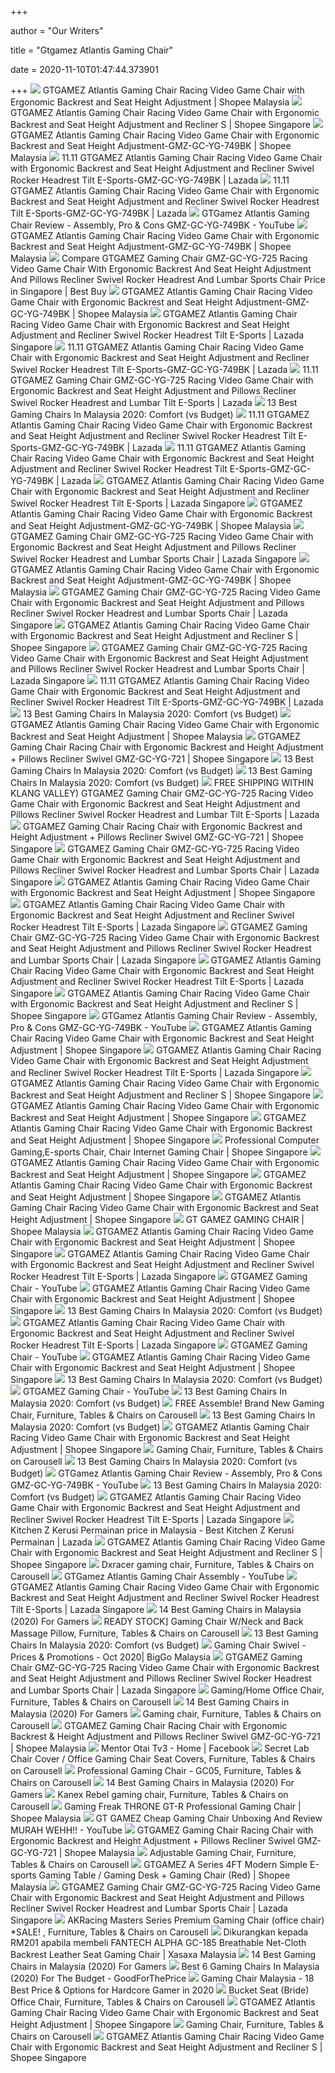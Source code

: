 +++
        
author = "Our Writers"
        
title = "Gtgamez Atlantis Gaming Chair"
        
date = 2020-11-10T01:47:44.373901
        
+++
[ ![](https://cf.shopee.com.my/file/908c073f944d4543b6750541f504b5cc)](https://cf.shopee.com.my/file/908c073f944d4543b6750541f504b5cc) GTGAMEZ Atlantis Gaming Chair Racing Video Game Chair with Ergonomic  Backrest and Seat Height Adjustment | Shopee Malaysia
[ ![](https://cf.shopee.sg/file/288b4a8c11400c3e66590d788c992f24)](https://cf.shopee.sg/file/288b4a8c11400c3e66590d788c992f24) GTGAMEZ Atlantis Gaming Chair Racing Video Game Chair with Ergonomic  Backrest and Seat Height Adjustment and Recliner S | Shopee Singapore
[ ![](https://cf.shopee.com.my/file/24cf8eadf25cc51834c98fb8d3d174b7)](https://cf.shopee.com.my/file/24cf8eadf25cc51834c98fb8d3d174b7) GTGAMEZ Atlantis Gaming Chair Racing Video Game Chair with Ergonomic  Backrest and Seat Height Adjustment-GMZ-GC-YG-749BK | Shopee Malaysia
[ ![](https://my-test-11.slatic.net/p/7e32cdfda120401704e0553852b947a6.jpg_720x720q80.jpg_.webp)](https://my-test-11.slatic.net/p/7e32cdfda120401704e0553852b947a6.jpg_720x720q80.jpg_.webp) 11.11 GTGAMEZ Atlantis Gaming Chair Racing Video Game Chair with Ergonomic  Backrest and Seat Height Adjustment and Recliner Swivel Rocker Headrest  Tilt E-Sports-GMZ-GC-YG-749BK | Lazada
[ ![](https://my-test-11.slatic.net/p/1be646bff82260fa131ef0f8c718bc51.jpg)](https://my-test-11.slatic.net/p/1be646bff82260fa131ef0f8c718bc51.jpg) 11.11 GTGAMEZ Atlantis Gaming Chair Racing Video Game Chair with Ergonomic  Backrest and Seat Height Adjustment and Recliner Swivel Rocker Headrest  Tilt E-Sports-GMZ-GC-YG-749BK | Lazada
[ ![](https://i.ytimg.com/vi/5ikupJLDtUM/maxresdefault.jpg)](https://i.ytimg.com/vi/5ikupJLDtUM/maxresdefault.jpg) GTGamez Atlantis Gaming Chair Review - Assembly, Pro & Cons GMZ-GC-YG-749BK  - YouTube
[ ![](https://cf.shopee.com.my/file/075ce4f2626368a0f752f1879036b303)](https://cf.shopee.com.my/file/075ce4f2626368a0f752f1879036b303) GTGAMEZ Atlantis Gaming Chair Racing Video Game Chair with Ergonomic  Backrest and Seat Height Adjustment-GMZ-GC-YG-749BK | Shopee Malaysia
[ ![](https://bestbuy.aseanpriceblog.org/sg/1050/products/p/f9024f9812fec3ec115ed34563c0be34.jpg.webp)](https://bestbuy.aseanpriceblog.org/sg/1050/products/p/f9024f9812fec3ec115ed34563c0be34.jpg.webp) Compare GTGAMEZ Gaming Chair GMZ-GC-YG-725 Racing Video Game Chair With  Ergonomic Backrest And Seat Height Adjustment And Pillows Recliner Swivel  Rocker Headrest And Lumbar Sports Chair Price in Singapore | Best Buy
[ ![](https://cf.shopee.com.my/file/68192101507f2987305a46f3eb29d1f8)](https://cf.shopee.com.my/file/68192101507f2987305a46f3eb29d1f8) GTGAMEZ Atlantis Gaming Chair Racing Video Game Chair with Ergonomic  Backrest and Seat Height Adjustment-GMZ-GC-YG-749BK | Shopee Malaysia
[ ![](https://my-live-01.slatic.net/p/14fb925e28096936f46d787485ba30c7.jpg_q80_.webp)](https://my-live-01.slatic.net/p/14fb925e28096936f46d787485ba30c7.jpg_q80_.webp) GTGAMEZ Atlantis Gaming Chair Racing Video Game Chair with Ergonomic  Backrest and Seat Height Adjustment and Recliner Swivel Rocker Headrest  Tilt E-Sports | Lazada Singapore
[ ![](https://my-test-11.slatic.net/p/28bf434003aaee7cec8f396b28e91e20.jpg_720x720q80.jpg_.webp)](https://my-test-11.slatic.net/p/28bf434003aaee7cec8f396b28e91e20.jpg_720x720q80.jpg_.webp) 11.11 GTGAMEZ Atlantis Gaming Chair Racing Video Game Chair with Ergonomic  Backrest and Seat Height Adjustment and Recliner Swivel Rocker Headrest  Tilt E-Sports-GMZ-GC-YG-749BK | Lazada
[ ![](https://my-live-01.slatic.net/p/3eb02991ad87511b5a4be539456a016e.jpg)](https://my-live-01.slatic.net/p/3eb02991ad87511b5a4be539456a016e.jpg) 11.11 GTGAMEZ Gaming Chair GMZ-GC-YG-725 Racing Video Game Chair with  Ergonomic Backrest and Seat Height Adjustment and Pillows Recliner Swivel  Rocker Headrest and Lumbar Tilt E-Sports | Lazada
[ ![](https://bestbuyget.com/wp-content/uploads/Secretlab-TITAN-2020-Series-Gaming-Chair-Front.jpg)](https://bestbuyget.com/wp-content/uploads/Secretlab-TITAN-2020-Series-Gaming-Chair-Front.jpg) 13 Best Gaming Chairs In Malaysia 2020: Comfort (vs Budget)
[ ![](https://my-live-01.slatic.net/p/210a764c0b6e17d8f09935bd6c722619.jpg)](https://my-live-01.slatic.net/p/210a764c0b6e17d8f09935bd6c722619.jpg) 11.11 GTGAMEZ Atlantis Gaming Chair Racing Video Game Chair with Ergonomic  Backrest and Seat Height Adjustment and Recliner Swivel Rocker Headrest  Tilt E-Sports-GMZ-GC-YG-749BK | Lazada
[ ![](https://my-test-11.slatic.net/p/840e8d636a29131a5986d0a65ef5f940.jpg)](https://my-test-11.slatic.net/p/840e8d636a29131a5986d0a65ef5f940.jpg) 11.11 GTGAMEZ Atlantis Gaming Chair Racing Video Game Chair with Ergonomic  Backrest and Seat Height Adjustment and Recliner Swivel Rocker Headrest  Tilt E-Sports-GMZ-GC-YG-749BK | Lazada
[ ![](https://my-live-01.slatic.net/p/dc91bd311796f86e3a5dcd52a1d599b1.jpg)](https://my-live-01.slatic.net/p/dc91bd311796f86e3a5dcd52a1d599b1.jpg) GTGAMEZ Atlantis Gaming Chair Racing Video Game Chair with Ergonomic  Backrest and Seat Height Adjustment and Recliner Swivel Rocker Headrest  Tilt E-Sports | Lazada Singapore
[ ![](https://cf.shopee.com.my/file/bd88ceeb0e188cb66f0a70e11c56e34b)](https://cf.shopee.com.my/file/bd88ceeb0e188cb66f0a70e11c56e34b) GTGAMEZ Atlantis Gaming Chair Racing Video Game Chair with Ergonomic  Backrest and Seat Height Adjustment-GMZ-GC-YG-749BK | Shopee Malaysia
[ ![](https://laz-img-sg.alicdn.com/p/ce14f55419b4e859ef4411a83f84152a.jpg)](https://laz-img-sg.alicdn.com/p/ce14f55419b4e859ef4411a83f84152a.jpg) GTGAMEZ Gaming Chair GMZ-GC-YG-725 Racing Video Game Chair with Ergonomic  Backrest and Seat Height Adjustment and Pillows Recliner Swivel Rocker  Headrest and Lumbar Sports Chair | Lazada Singapore
[ ![](https://cf.shopee.com.my/file/242b8781d0b67365477d8c48932a206c)](https://cf.shopee.com.my/file/242b8781d0b67365477d8c48932a206c) GTGAMEZ Atlantis Gaming Chair Racing Video Game Chair with Ergonomic  Backrest and Seat Height Adjustment-GMZ-GC-YG-749BK | Shopee Malaysia
[ ![](https://sg-live-01.slatic.net/shop/14d68aa2baf760192157e7a1a41ace6a.jpeg)](https://sg-live-01.slatic.net/shop/14d68aa2baf760192157e7a1a41ace6a.jpeg) GTGAMEZ Gaming Chair GMZ-GC-YG-725 Racing Video Game Chair with Ergonomic  Backrest and Seat Height Adjustment and Pillows Recliner Swivel Rocker  Headrest and Lumbar Sports Chair | Lazada Singapore
[ ![](https://cf.shopee.sg/file/42786d2fd44147c276831fd6697b50a8)](https://cf.shopee.sg/file/42786d2fd44147c276831fd6697b50a8) GTGAMEZ Atlantis Gaming Chair Racing Video Game Chair with Ergonomic  Backrest and Seat Height Adjustment and Recliner S | Shopee Singapore
[ ![](https://laz-img-sg.alicdn.com/p/cb542b51d9351e36012a52c73b702925.jpg)](https://laz-img-sg.alicdn.com/p/cb542b51d9351e36012a52c73b702925.jpg) GTGAMEZ Gaming Chair GMZ-GC-YG-725 Racing Video Game Chair with Ergonomic  Backrest and Seat Height Adjustment and Pillows Recliner Swivel Rocker  Headrest and Lumbar Sports Chair | Lazada Singapore
[ ![](https://my-test-11.slatic.net/p/1f6c39b3ff45ced8571668c3c4386448.jpg)](https://my-test-11.slatic.net/p/1f6c39b3ff45ced8571668c3c4386448.jpg) 11.11 GTGAMEZ Atlantis Gaming Chair Racing Video Game Chair with Ergonomic  Backrest and Seat Height Adjustment and Recliner Swivel Rocker Headrest  Tilt E-Sports-GMZ-GC-YG-749BK | Lazada
[ ![](https://bestbuyget.com/wp-content/uploads/GTGAMEZ-Phoenix-E-Sports-GMZ-GC-YG-725-Gaming-Chair.jpg)](https://bestbuyget.com/wp-content/uploads/GTGAMEZ-Phoenix-E-Sports-GMZ-GC-YG-725-Gaming-Chair.jpg) 13 Best Gaming Chairs In Malaysia 2020: Comfort (vs Budget)
[ ![](https://cf.shopee.com.my/file/b2020f5edfe045b4b5c4326a2213bab0)](https://cf.shopee.com.my/file/b2020f5edfe045b4b5c4326a2213bab0) GTGAMEZ Atlantis Gaming Chair Racing Video Game Chair with Ergonomic  Backrest and Seat Height Adjustment | Shopee Malaysia
[ ![](https://cf.shopee.sg/file/d471fcf946989472bf3bb78ac133898a)](https://cf.shopee.sg/file/d471fcf946989472bf3bb78ac133898a) GTGAMEZ Gaming Chair Racing Chair with Ergonomic Backrest and Height  Adjustment + Pillows Recliner Swivel GMZ-GC-YG-721 | Shopee Singapore
[ ![](https://bestbuyget.com/wp-content/uploads/Best-Gaming-Chairs-In-Malaysia-Bestbuyget.jpg)](https://bestbuyget.com/wp-content/uploads/Best-Gaming-Chairs-In-Malaysia-Bestbuyget.jpg) 13 Best Gaming Chairs In Malaysia 2020: Comfort (vs Budget)
[ ![](https://bestbuyget.com/wp-content/uploads/LIKE-REGAL-Ergonomic-Racing-Style-Adjustable-Gaming-Chair.jpg)](https://bestbuyget.com/wp-content/uploads/LIKE-REGAL-Ergonomic-Racing-Style-Adjustable-Gaming-Chair.jpg) 13 Best Gaming Chairs In Malaysia 2020: Comfort (vs Budget)
[ ![](https://sg-test-11.slatic.net/other/roc/250d389c4e3460f5ad4c24bf61fd724f.jpg)](https://sg-test-11.slatic.net/other/roc/250d389c4e3460f5ad4c24bf61fd724f.jpg) FREE SHIPPING WITHIN KLANG VALLEY) GTGAMEZ Gaming Chair GMZ-GC-YG-725  Racing Video Game Chair with Ergonomic Backrest and Seat Height Adjustment  and Pillows Recliner Swivel Rocker Headrest and Lumbar Tilt E-Sports |  Lazada
[ ![](https://cf.shopee.sg/file/74859842cc4101fcf190784b81003fd7)](https://cf.shopee.sg/file/74859842cc4101fcf190784b81003fd7) GTGAMEZ Gaming Chair Racing Chair with Ergonomic Backrest and Height  Adjustment + Pillows Recliner Swivel GMZ-GC-YG-721 | Shopee Singapore
[ ![](https://sg-live-01.slatic.net/shop/3066bb61f9b8af587bc6002593def850.jpeg_q80_.webp)](https://sg-live-01.slatic.net/shop/3066bb61f9b8af587bc6002593def850.jpeg_q80_.webp) GTGAMEZ Gaming Chair GMZ-GC-YG-725 Racing Video Game Chair with Ergonomic  Backrest and Seat Height Adjustment and Pillows Recliner Swivel Rocker  Headrest and Lumbar Sports Chair | Lazada Singapore
[ ![](https://cf.shopee.sg/file/716583f497035a11de8e2c5f87440370)](https://cf.shopee.sg/file/716583f497035a11de8e2c5f87440370) GTGAMEZ Atlantis Gaming Chair Racing Video Game Chair with Ergonomic  Backrest and Seat Height Adjustment | Shopee Singapore
[ ![](https://my-live-01.slatic.net/p/7c342f0a576908a533ddce7dc12dd285.jpg_q80_.webp)](https://my-live-01.slatic.net/p/7c342f0a576908a533ddce7dc12dd285.jpg_q80_.webp) GTGAMEZ Atlantis Gaming Chair Racing Video Game Chair with Ergonomic  Backrest and Seat Height Adjustment and Recliner Swivel Rocker Headrest  Tilt E-Sports | Lazada Singapore
[ ![](https://sg-live-01.slatic.net/shop/df70e1cdccd30007f4410ca169cb8225.jpeg_q80_.webp)](https://sg-live-01.slatic.net/shop/df70e1cdccd30007f4410ca169cb8225.jpeg_q80_.webp) GTGAMEZ Gaming Chair GMZ-GC-YG-725 Racing Video Game Chair with Ergonomic  Backrest and Seat Height Adjustment and Pillows Recliner Swivel Rocker  Headrest and Lumbar Sports Chair | Lazada Singapore
[ ![](https://my-live-01.slatic.net/p/413a7d617bc5e6666494ac5338180dc6.jpg_q80_.webp)](https://my-live-01.slatic.net/p/413a7d617bc5e6666494ac5338180dc6.jpg_q80_.webp) GTGAMEZ Atlantis Gaming Chair Racing Video Game Chair with Ergonomic  Backrest and Seat Height Adjustment and Recliner Swivel Rocker Headrest  Tilt E-Sports | Lazada Singapore
[ ![](https://cf.shopee.sg/file/39878352834a6a90e51e68b2ab7417ff)](https://cf.shopee.sg/file/39878352834a6a90e51e68b2ab7417ff) GTGAMEZ Atlantis Gaming Chair Racing Video Game Chair with Ergonomic  Backrest and Seat Height Adjustment and Recliner S | Shopee Singapore
[ ![](https://i.ytimg.com/vi/e-G6n6loUSY/hqdefault.jpg?sqp=-oaymwEiCKgBEF5IWvKriqkDFQgBFQAAAAAYASUAAMhCPQCAokN4AQ==&rs=AOn4CLBLv5cnU7iNwBWWDAefMGhbxIvaoQ)](https://i.ytimg.com/vi/e-G6n6loUSY/hqdefault.jpg?sqp=-oaymwEiCKgBEF5IWvKriqkDFQgBFQAAAAAYASUAAMhCPQCAokN4AQ==&rs=AOn4CLBLv5cnU7iNwBWWDAefMGhbxIvaoQ) GTGamez Atlantis Gaming Chair Review - Assembly, Pro & Cons GMZ-GC-YG-749BK  - YouTube
[ ![](https://cf.shopee.sg/file/d5c707443ef28b859889c7d524fbad87)](https://cf.shopee.sg/file/d5c707443ef28b859889c7d524fbad87) GTGAMEZ Atlantis Gaming Chair Racing Video Game Chair with Ergonomic  Backrest and Seat Height Adjustment | Shopee Singapore
[ ![](https://my-live-01.slatic.net/p/6f554f75371e4244115ae859b3ee02cc.jpg_q80_.webp)](https://my-live-01.slatic.net/p/6f554f75371e4244115ae859b3ee02cc.jpg_q80_.webp) GTGAMEZ Atlantis Gaming Chair Racing Video Game Chair with Ergonomic  Backrest and Seat Height Adjustment and Recliner Swivel Rocker Headrest  Tilt E-Sports | Lazada Singapore
[ ![](https://cf.shopee.sg/file/e394d7934feda02dfde6df8a343f5d9e_tn)](https://cf.shopee.sg/file/e394d7934feda02dfde6df8a343f5d9e_tn) GTGAMEZ Atlantis Gaming Chair Racing Video Game Chair with Ergonomic  Backrest and Seat Height Adjustment and Recliner S | Shopee Singapore
[ ![](https://cf.shopee.sg/file/74dedcd7028b1121b006899950b2d20a_tn)](https://cf.shopee.sg/file/74dedcd7028b1121b006899950b2d20a_tn) GTGAMEZ Atlantis Gaming Chair Racing Video Game Chair with Ergonomic  Backrest and Seat Height Adjustment | Shopee Singapore
[ ![](https://cf.shopee.sg/file/9ea40e590b2bca52753dd3ce1b4d23ee)](https://cf.shopee.sg/file/9ea40e590b2bca52753dd3ce1b4d23ee) GTGAMEZ Atlantis Gaming Chair Racing Video Game Chair with Ergonomic  Backrest and Seat Height Adjustment | Shopee Singapore
[ ![](https://cf.shopee.sg/file/1249fe6289d22202bbd57134d7bc4c79)](https://cf.shopee.sg/file/1249fe6289d22202bbd57134d7bc4c79) Professional Computer Gaming,E-sports Chair, Chair Internet Gaming Chair |  Shopee Singapore
[ ![](https://cf.shopee.sg/file/2c9ebea0c260eb6b48eab6e8e34f802d_tn)](https://cf.shopee.sg/file/2c9ebea0c260eb6b48eab6e8e34f802d_tn) GTGAMEZ Atlantis Gaming Chair Racing Video Game Chair with Ergonomic  Backrest and Seat Height Adjustment | Shopee Singapore
[ ![](https://cf.shopee.sg/file/1fd68f8b589afbc4f245dcd2ca4323d0_tn)](https://cf.shopee.sg/file/1fd68f8b589afbc4f245dcd2ca4323d0_tn) GTGAMEZ Atlantis Gaming Chair Racing Video Game Chair with Ergonomic  Backrest and Seat Height Adjustment | Shopee Singapore
[ ![](https://cf.shopee.sg/file/9e6a8fee176c4b5314c07f3713be1029_tn)](https://cf.shopee.sg/file/9e6a8fee176c4b5314c07f3713be1029_tn) GTGAMEZ Atlantis Gaming Chair Racing Video Game Chair with Ergonomic  Backrest and Seat Height Adjustment | Shopee Singapore
[ ![](https://cf.shopee.com.my/file/65b7f80da27fbce45952a61ff1c9e8be)](https://cf.shopee.com.my/file/65b7f80da27fbce45952a61ff1c9e8be) GT GAMEZ GAMING CHAIR | Shopee Malaysia
[ ![](https://cf.shopee.sg/file/8774a695b07b226fd7ea5bc41cc52e28_tn)](https://cf.shopee.sg/file/8774a695b07b226fd7ea5bc41cc52e28_tn) GTGAMEZ Atlantis Gaming Chair Racing Video Game Chair with Ergonomic  Backrest and Seat Height Adjustment | Shopee Singapore
[ ![](https://laz-img-sg.alicdn.com/p/0e9941913229b5392aef9779d62943d2.jpg_200x200q80.jpg_.webp)](https://laz-img-sg.alicdn.com/p/0e9941913229b5392aef9779d62943d2.jpg_200x200q80.jpg_.webp) GTGAMEZ Atlantis Gaming Chair Racing Video Game Chair with Ergonomic  Backrest and Seat Height Adjustment and Recliner Swivel Rocker Headrest  Tilt E-Sports | Lazada Singapore
[ ![](https://i.ytimg.com/vi/zJJGKwm6iXg/hqdefault.jpg?sqp=-oaymwEiCKgBEF5IWvKriqkDFQgBFQAAAAAYASUAAMhCPQCAokN4AQ==&rs=AOn4CLB_9Bn9y651fkafhwhI1GOrvOe-hQ)](https://i.ytimg.com/vi/zJJGKwm6iXg/hqdefault.jpg?sqp=-oaymwEiCKgBEF5IWvKriqkDFQgBFQAAAAAYASUAAMhCPQCAokN4AQ==&rs=AOn4CLB_9Bn9y651fkafhwhI1GOrvOe-hQ) GTGAMEZ Gaming Chair - YouTube
[ ![](https://cf.shopee.sg/file/fdff8db020ac5583774dc5bf5f13ccbb_tn)](https://cf.shopee.sg/file/fdff8db020ac5583774dc5bf5f13ccbb_tn) GTGAMEZ Atlantis Gaming Chair Racing Video Game Chair with Ergonomic  Backrest and Seat Height Adjustment | Shopee Singapore
[ ![](https://bestbuyget.com/wp-content/uploads/Gaming-Freak-GF-GCCMT10-BR-Cosmic-Throne-Professional-Gaming-Chair.jpg)](https://bestbuyget.com/wp-content/uploads/Gaming-Freak-GF-GCCMT10-BR-Cosmic-Throne-Professional-Gaming-Chair.jpg) 13 Best Gaming Chairs In Malaysia 2020: Comfort (vs Budget)
[ ![](https://sg-test-11.slatic.net/other/roc/d31394a14dee707f489b1312c65d52c4.jpg)](https://sg-test-11.slatic.net/other/roc/d31394a14dee707f489b1312c65d52c4.jpg) GTGAMEZ Atlantis Gaming Chair Racing Video Game Chair with Ergonomic  Backrest and Seat Height Adjustment and Recliner Swivel Rocker Headrest  Tilt E-Sports | Lazada Singapore
[ ![](https://i.ytimg.com/vi/HZB02u6lR2E/hqdefault.jpg)](https://i.ytimg.com/vi/HZB02u6lR2E/hqdefault.jpg) GTGAMEZ Gaming Chair - YouTube
[ ![](https://cf.shopee.sg/file/0e1c6eb00ddb000ec7041ebe3fb1c8e5_tn)](https://cf.shopee.sg/file/0e1c6eb00ddb000ec7041ebe3fb1c8e5_tn) GTGAMEZ Atlantis Gaming Chair Racing Video Game Chair with Ergonomic  Backrest and Seat Height Adjustment | Shopee Singapore
[ ![](https://bestbuyget.com/wp-content/uploads/Neo-Racing-Saisho-Ergonomic-Gaming-Chair.jpg)](https://bestbuyget.com/wp-content/uploads/Neo-Racing-Saisho-Ergonomic-Gaming-Chair.jpg) 13 Best Gaming Chairs In Malaysia 2020: Comfort (vs Budget)
[ ![](https://i.ytimg.com/vi/kGqqDmL_9RE/hqdefault.jpg?sqp=-oaymwEiCKgBEF5IWvKriqkDFQgBFQAAAAAYASUAAMhCPQCAokN4AQ==&rs=AOn4CLAE92Sp3IZylijzRjsr9ZrHN4ycUg)](https://i.ytimg.com/vi/kGqqDmL_9RE/hqdefault.jpg?sqp=-oaymwEiCKgBEF5IWvKriqkDFQgBFQAAAAAYASUAAMhCPQCAokN4AQ==&rs=AOn4CLAE92Sp3IZylijzRjsr9ZrHN4ycUg) GTGAMEZ Gaming Chair - YouTube
[ ![](https://bestbuyget.com/wp-content/uploads/TTRacing-Duo-V3-Gaming-Chair.jpg)](https://bestbuyget.com/wp-content/uploads/TTRacing-Duo-V3-Gaming-Chair.jpg) 13 Best Gaming Chairs In Malaysia 2020: Comfort (vs Budget)
[ ![](https://media.karousell.com/media/photos/products/2020/8/27/free_assemble_brand_new_gaming_1598489651_17dacfe7_progressive)](https://media.karousell.com/media/photos/products/2020/8/27/free_assemble_brand_new_gaming_1598489651_17dacfe7_progressive) FREE Assemble! Brand New Gaming Chair, Furniture, Tables & Chairs on  Carousell
[ ![](https://bestbuyget.com/wp-content/uploads/TRINITY-ARMOUR-Series-Gaming-Chair.jpg)](https://bestbuyget.com/wp-content/uploads/TRINITY-ARMOUR-Series-Gaming-Chair.jpg) 13 Best Gaming Chairs In Malaysia 2020: Comfort (vs Budget)
[ ![](https://cf.shopee.sg/file/0726083312c4d03a25811d7b5a6d7f3e_tn)](https://cf.shopee.sg/file/0726083312c4d03a25811d7b5a6d7f3e_tn) GTGAMEZ Atlantis Gaming Chair Racing Video Game Chair with Ergonomic  Backrest and Seat Height Adjustment | Shopee Singapore
[ ![](https://media.karousell.com/media/photos/products/2020/9/27/gaming_chair_1601172456_32c1f5bf.jpg)](https://media.karousell.com/media/photos/products/2020/9/27/gaming_chair_1601172456_32c1f5bf.jpg) Gaming Chair, Furniture, Tables & Chairs on Carousell
[ ![](https://bestbuyget.com/wp-content/uploads/TTRacing-Surge-Gaming-Chair.jpg)](https://bestbuyget.com/wp-content/uploads/TTRacing-Surge-Gaming-Chair.jpg) 13 Best Gaming Chairs In Malaysia 2020: Comfort (vs Budget)
[ ![](https://i.ytimg.com/vi/yxRDo2ev0h0/hqdefault.jpg?sqp=-oaymwEiCKgBEF5IWvKriqkDFQgBFQAAAAAYASUAAMhCPQCAokN4AQ==&rs=AOn4CLCjWI9mV4WGIKy4dw6wNJlkhiZmNA)](https://i.ytimg.com/vi/yxRDo2ev0h0/hqdefault.jpg?sqp=-oaymwEiCKgBEF5IWvKriqkDFQgBFQAAAAAYASUAAMhCPQCAokN4AQ==&rs=AOn4CLCjWI9mV4WGIKy4dw6wNJlkhiZmNA) GTGamez Atlantis Gaming Chair Review - Assembly, Pro & Cons GMZ-GC-YG-749BK  - YouTube
[ ![](https://bestbuyget.com/wp-content/uploads/TTRacing-Swift-X-2020-Gaming-Chair.jpg)](https://bestbuyget.com/wp-content/uploads/TTRacing-Swift-X-2020-Gaming-Chair.jpg) 13 Best Gaming Chairs In Malaysia 2020: Comfort (vs Budget)
[ ![](https://laz-img-sg.alicdn.com/p/2baffe8a78508e39b006a346ca92a6d9.jpg_200x200q80.jpg_.webp)](https://laz-img-sg.alicdn.com/p/2baffe8a78508e39b006a346ca92a6d9.jpg_200x200q80.jpg_.webp) GTGAMEZ Atlantis Gaming Chair Racing Video Game Chair with Ergonomic  Backrest and Seat Height Adjustment and Recliner Swivel Rocker Headrest  Tilt E-Sports | Lazada Singapore
[ ![](https://my-test-11.slatic.net/p/f08beb85e71e807a9dcfee16a6967b6f.jpg)](https://my-test-11.slatic.net/p/f08beb85e71e807a9dcfee16a6967b6f.jpg) Kitchen Z Kerusi Permainan price in Malaysia - Best Kitchen Z Kerusi  Permainan | Lazada
[ ![](https://cf.shopee.sg/file/1947573b93b1b8e8db89b482b75ec34b_tn)](https://cf.shopee.sg/file/1947573b93b1b8e8db89b482b75ec34b_tn) GTGAMEZ Atlantis Gaming Chair Racing Video Game Chair with Ergonomic  Backrest and Seat Height Adjustment and Recliner S | Shopee Singapore
[ ![](https://media.karousell.com/media/photos/products/2020/8/10/dxracer_gaming_chair_1597053536_d547c453.jpg)](https://media.karousell.com/media/photos/products/2020/8/10/dxracer_gaming_chair_1597053536_d547c453.jpg) Dxracer gaming chair, Furniture, Tables & Chairs on Carousell
[ ![](https://i.ytimg.com/vi/tuq4zQXjeL0/hqdefault.jpg)](https://i.ytimg.com/vi/tuq4zQXjeL0/hqdefault.jpg) GTGamez Atlantis Gaming Chair Assembly - YouTube
[ ![](https://laz-img-sg.alicdn.com/p/e0f0ec1d77eb3212debaa4448dab0156.jpg_200x200q80.jpg_.webp)](https://laz-img-sg.alicdn.com/p/e0f0ec1d77eb3212debaa4448dab0156.jpg_200x200q80.jpg_.webp) GTGAMEZ Atlantis Gaming Chair Racing Video Game Chair with Ergonomic  Backrest and Seat Height Adjustment and Recliner Swivel Rocker Headrest  Tilt E-Sports | Lazada Singapore
[ ![](https://findgoodbuy.com/wp-content/uploads/2020/01/GTGAMEZ-Gaming-Chair-.jpg)](https://findgoodbuy.com/wp-content/uploads/2020/01/GTGAMEZ-Gaming-Chair-.jpg) 14 Best Gaming Chairs in Malaysia (2020) For Gamers
[ ![](https://media.karousell.com/media/photos/products/2020/10/6/ready_stock_gaming_chair_wneck_1601977927_2386ff1e.jpg)](https://media.karousell.com/media/photos/products/2020/10/6/ready_stock_gaming_chair_wneck_1601977927_2386ff1e.jpg) READY STOCK] Gaming Chair W/Neck and Back Massage Pillow, Furniture, Tables  & Chairs on Carousell
[ ![](https://bestbuyget.com/wp-content/uploads/CHAHO-Height-Adjustable-Reclining-E-Sports-Gaming-Chair.jpg)](https://bestbuyget.com/wp-content/uploads/CHAHO-Height-Adjustable-Reclining-E-Sports-Gaming-Chair.jpg) 13 Best Gaming Chairs In Malaysia 2020: Comfort (vs Budget)
[ ![](https://img.biggo.com.tw/sALwzku-T7gxMrBtKHxtvLvdNvOVy1IF241Ed-JFCaKU/https://cf.shopee.com.my/file/879c159ce3a747fbd26ecec068dfb337)](https://img.biggo.com.tw/sALwzku-T7gxMrBtKHxtvLvdNvOVy1IF241Ed-JFCaKU/https://cf.shopee.com.my/file/879c159ce3a747fbd26ecec068dfb337) Gaming Chair Swivel - Prices & Promotions - Oct 2020| BigGo Malaysia
[ ![](https://sg-live-01.slatic.net/shop/c005ceec2ae431d48bda127b4c37b795.jpeg_q80_.webp)](https://sg-live-01.slatic.net/shop/c005ceec2ae431d48bda127b4c37b795.jpeg_q80_.webp) GTGAMEZ Gaming Chair GMZ-GC-YG-725 Racing Video Game Chair with Ergonomic  Backrest and Seat Height Adjustment and Pillows Recliner Swivel Rocker  Headrest and Lumbar Sports Chair | Lazada Singapore
[ ![](https://media.karousell.com/media/photos/products/2020/9/17/gaminghome_office_chair_1600347674_7c9a1324_progressive.jpg)](https://media.karousell.com/media/photos/products/2020/9/17/gaminghome_office_chair_1600347674_7c9a1324_progressive.jpg) Gaming/Home Office Chair, Furniture, Tables & Chairs on Carousell
[ ![](https://findgoodbuy.com/wp-content/uploads/2020/01/Best-Gaming-Chair-Malaysia.jpg)](https://findgoodbuy.com/wp-content/uploads/2020/01/Best-Gaming-Chair-Malaysia.jpg) 14 Best Gaming Chairs in Malaysia (2020) For Gamers
[ ![](https://media.karousell.com/media/photos/products/2020/6/15/gaming_chair_1592235289_136e4f87_progressive.jpg)](https://media.karousell.com/media/photos/products/2020/6/15/gaming_chair_1592235289_136e4f87_progressive.jpg) Gaming chair, Furniture, Tables & Chairs on Carousell
[ ![](https://cf.shopee.com.my/file/5b3d42da5b45f89067f472a5d7429b5d)](https://cf.shopee.com.my/file/5b3d42da5b45f89067f472a5d7429b5d) GTGAMEZ Gaming Chair Racing Chair with Ergonomic Backrest & Height  Adjustment and Pillows Recliner Swivel GMZ-GC-YG-721 | Shopee Malaysia
[ ![](https://lookaside.fbsbx.com/lookaside/crawler/media/?media_id=3342806995732862)](https://lookaside.fbsbx.com/lookaside/crawler/media/?media_id=3342806995732862) Mentor Otai Tv3 - Home | Facebook
[ ![](https://media.karousell.com/media/photos/products/2020/4/9/seat_cover_protector_for_gamin_1586434426_cd456771_progressive)](https://media.karousell.com/media/photos/products/2020/4/9/seat_cover_protector_for_gamin_1586434426_cd456771_progressive) Secret Lab Chair Cover / Office Gaming Chair Seat Covers, Furniture, Tables  & Chairs on Carousell
[ ![](https://media.karousell.com/media/photos/products/2018/07/27/professional_gaming_chair__gc05_1532676208_731c5ea30)](https://media.karousell.com/media/photos/products/2018/07/27/professional_gaming_chair__gc05_1532676208_731c5ea30) Professional Gaming Chair - GC05, Furniture, Tables & Chairs on Carousell
[ ![](https://findgoodbuy.com/wp-content/uploads/2020/01/Secretlab-Omega-2020.jpg)](https://findgoodbuy.com/wp-content/uploads/2020/01/Secretlab-Omega-2020.jpg) 14 Best Gaming Chairs in Malaysia (2020) For Gamers
[ ![](https://media.karousell.com/media/photos/products/2020/7/18/kanex_rebel_gaming_chair_1595055032_6b7e0ac2.jpg)](https://media.karousell.com/media/photos/products/2020/7/18/kanex_rebel_gaming_chair_1595055032_6b7e0ac2.jpg) Kanex Rebel gaming chair, Furniture, Tables & Chairs on Carousell
[ ![](https://cf.shopee.com.my/file/8127abb8faaa25cb01cd50c02adf8530_tn)](https://cf.shopee.com.my/file/8127abb8faaa25cb01cd50c02adf8530_tn) Gaming Freak THRONE GT-R Professional Gaming Chair  | Shopee Malaysia
[ ![](https://i.ytimg.com/vi/YunVJrAf9B8/maxresdefault.jpg)](https://i.ytimg.com/vi/YunVJrAf9B8/maxresdefault.jpg) GT GAMEZ Cheap Gaming Chair Unboxing And Review MURAH WEHH!! - YouTube
[ ![](https://cf.shopee.com.my/file/8d58dbbe700b68f4d0f1a3d56bd12fbf)](https://cf.shopee.com.my/file/8d58dbbe700b68f4d0f1a3d56bd12fbf) GTGAMEZ Gaming Chair Racing Chair with Ergonomic Backrest and Height  Adjustment + Pillows Recliner Swivel GMZ-GC-YG-721 | Shopee Malaysia
[ ![](https://media.karousell.com/media/photos/products/2020/04/09/adjustable_gaming_chair_1586430246_9328e2fd_progressive.jpg)](https://media.karousell.com/media/photos/products/2020/04/09/adjustable_gaming_chair_1586430246_9328e2fd_progressive.jpg) Adjustable Gaming Chair, Furniture, Tables & Chairs on Carousell
[ ![](https://cf.shopee.com.my/file/3511fc45fd782071cbd40c286bd3a13d)](https://cf.shopee.com.my/file/3511fc45fd782071cbd40c286bd3a13d) GTGAMEZ A Series 4FT Modern Simple E-sports Gaming Table / Gaming Desk + Gaming  Chair (Red) | Shopee Malaysia
[ ![](https://sg-live-01.slatic.net/shop/5e334ff21737561ddf356aef128d1f6a.jpeg_q80_.webp)](https://sg-live-01.slatic.net/shop/5e334ff21737561ddf356aef128d1f6a.jpeg_q80_.webp) GTGAMEZ Gaming Chair GMZ-GC-YG-725 Racing Video Game Chair with Ergonomic  Backrest and Seat Height Adjustment and Pillows Recliner Swivel Rocker  Headrest and Lumbar Sports Chair | Lazada Singapore
[ ![](https://media.karousell.com/media/photos/products/2020/10/21/akracing_masters_series_premiu_1603282215_d490867d_progressive.jpg)](https://media.karousell.com/media/photos/products/2020/10/21/akracing_masters_series_premiu_1603282215_d490867d_progressive.jpg) AKRacing Masters Series Premium Gaming Chair (office chair) *SALE! ,  Furniture, Tables & Chairs on Carousell
[ ![](https://cf.shopee.com.my/file/173f580341de6f17d52c0cdf09475ee2)](https://cf.shopee.com.my/file/173f580341de6f17d52c0cdf09475ee2) Dikurangkan kepada RM201 apabila membeli FANTECH ALPHA GC-185 Breathable  Net-Cloth Backrest Leather Seat Gaming Chair | Xasaxa Malaysia
[ ![](https://findgoodbuy.com/wp-content/uploads/2020/01/Sokano-OC04-Gaming-Chair.jpg)](https://findgoodbuy.com/wp-content/uploads/2020/01/Sokano-OC04-Gaming-Chair.jpg) 14 Best Gaming Chairs in Malaysia (2020) For Gamers
[ ![](https://goodfortheprice.com/wp-content/uploads/2019/12/best-gaming-chairs-in-malaysia.png)](https://goodfortheprice.com/wp-content/uploads/2019/12/best-gaming-chairs-in-malaysia.png) Best 6 Gaming Chairs In Malaysia (2020) For The Budget - GoodForThePrice
[ ![](https://www.bestadvisor.my/wp-content/uploads/2020/06/TTRacing-Duo-V3-Gaming-Chair.png)](https://www.bestadvisor.my/wp-content/uploads/2020/06/TTRacing-Duo-V3-Gaming-Chair.png) Gaming Chair Malaysia - 18 Best Price & Options for Hardcore Gamer in 2020
[ ![](https://media.karousell.com/media/photos/products/2018/07/08/bucket_seat_bride_office_chair_1530981746_2b6cb7dd.jpg)](https://media.karousell.com/media/photos/products/2018/07/08/bucket_seat_bride_office_chair_1530981746_2b6cb7dd.jpg) Bucket Seat (Bride) Office Chair, Furniture, Tables & Chairs on Carousell
[ ![](https://cf.shopee.sg/file/07c227cecd059c76a5de76774d0f185a_tn)](https://cf.shopee.sg/file/07c227cecd059c76a5de76774d0f185a_tn) GTGAMEZ Atlantis Gaming Chair Racing Video Game Chair with Ergonomic  Backrest and Seat Height Adjustment | Shopee Singapore
[ ![](https://media.karousell.com/media/photos/products/2020/8/27/gaming_chair_1598499496_2c3b0b41.jpg)](https://media.karousell.com/media/photos/products/2020/8/27/gaming_chair_1598499496_2c3b0b41.jpg) Gaming Chair, Furniture, Tables & Chairs on Carousell
[ ![](https://cf.shopee.sg/file/fc923552862f4a2486658355e9ad8811_tn)](https://cf.shopee.sg/file/fc923552862f4a2486658355e9ad8811_tn) GTGAMEZ Atlantis Gaming Chair Racing Video Game Chair with Ergonomic  Backrest and Seat Height Adjustment and Recliner S | Shopee Singapore

